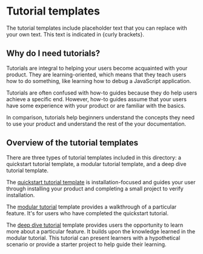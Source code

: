 # Tutorial templates

The tutorial templates include placeholder text that you can replace with your own text. This text is indicated in {curly brackets}.

## Why do I need tutorials?

Tutorials are integral to helping your users become acquainted with your product. They are learning-oriented, which means that they teach users how to do something, like learning how to debug a JavaScript application.

Tutorials are often confused with how-to guides because they do help users achieve a specific end. However, how-to guides assume that your users have some experience with your product or are familiar with the basics.

In comparison, tutorials help beginners understand the concepts they need to use your product and understand the rest of the your documentation.

## Overview of the tutorial templates

There are three types of tutorial templates included in this directory: a quickstart tutorial template, a modular tutorial template, and a deep dive tutorial template.

The [quickstart tutorial template](quickstart-tutorial/about-quickstart-tutorial.md) is installation-focused and guides your user through installing your product and completing a small project to verify installation. 

The [modular tutorial](modular-tutorial/about-modular-tutorial.md) template provides a walkthrough of a particular feature. It's for users who have completed the quickstart tutorial.

The [deep dive tutorial](deep-dive-tutorial/about-deep-dive-tutorial.md) template provides users the opportunity to learn more about a particular feature. It builds upon the knowledge learned in the modular tutorial. This tutorial can present learners with a hypothetical scenario or provide a starter project to help guide their learning. 
